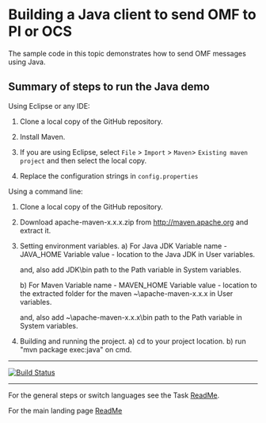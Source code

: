 Building a Java client to send OMF to PI or OCS
==================================================================

The sample code in this topic demonstrates how to send OMF messages
using Java.




Summary of steps to run the Java demo
--------------------------------------
Using Eclipse or any IDE:

1. Clone a local copy of the GitHub repository.

2. Install Maven.

3. If you are using Eclipse, select ``File`` > ``Import`` >
   ``Maven``> ``Existing maven project`` and then select the local
   copy.

4. Replace the configuration strings in ``config.properties``


Using a command line:

1. Clone a local copy of the GitHub repository.

2. Download apache-maven-x.x.x.zip from http://maven.apache.org and extract it.

3. Setting environment variables.
   a) For Java JDK
      Variable name - JAVA_HOME
      Variable value - location to the Java JDK in User variables.

      and, also add JDK\bin path to the Path variable in System variables.

   b) For Maven
      Variable name - MAVEN_HOME
      Variable value - location to the extracted folder for the
                       maven ~\apache-maven-x.x.x in User variables.

      and, also add ~\apache-maven-x.x.x\bin path to the Path variable in System variables.


4. Building and running the project.
   a) cd to your project location.
   b) run "mvn package exec:java" on cmd.

----------

[![Build Status](https://osisoft.visualstudio.com/Engineering%20Incubation/_apis/build/status/OSIsoft_OCS_Samples-CI?branchName=master&jobName=OMF_APIJava)](https://osisoft.visualstudio.com/Engineering%20Incubation/_build/latest?definitionId=4334&branchName=master)

---------


For the general steps or switch languages see the Task [ReadMe](https://github.com/osisoft/OCS-Samples/tree/master/basic_samples/OMF_API).

For the main landing page [ReadMe](https://github.com/osisoft/OCS-Samples)
